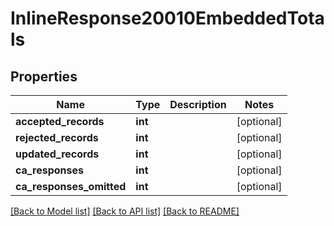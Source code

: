 # InlineResponse20010EmbeddedTotals

## Properties
Name | Type | Description | Notes
------------ | ------------- | ------------- | -------------
**accepted_records** | **int** |  | [optional] 
**rejected_records** | **int** |  | [optional] 
**updated_records** | **int** |  | [optional] 
**ca_responses** | **int** |  | [optional] 
**ca_responses_omitted** | **int** |  | [optional] 

[[Back to Model list]](../README.md#documentation-for-models) [[Back to API list]](../README.md#documentation-for-api-endpoints) [[Back to README]](../README.md)


